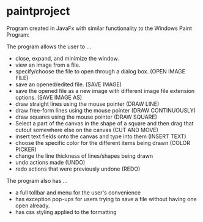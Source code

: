 # paintproject
Program created in JavaFx with similar functionality to the Windows Paint Program:

The program allows the user to ...
* close, expand, and minimize the window.
* view an image from a file.
* specify/choose the file to open through a dialog box. (OPEN IMAGE FILE)
* save an opened/edited file. (SAVE IMAGE)
* save the opened file as a new image with different image file extension options. (SAVE IMAGE AS)
* draw straight lines using the mouse pointer (DRAW LINE)
* draw free-form lines using the mouse pointer (DRAW CONTINUOUSLY)
* draw squares using the mouse pointer (DRAW SQUARE)
* Select a part of the canvas in the shape of a square and then drag that cutout somewhere else on the canvas (CUT AND MOVE)
* insert text fields onto the canvas and type into them (INSERT TEXT)
* choose the specific color for the different items being drawn (COLOR PICKER)
* change the line thickness of lines/shapes being drawn
* undo actions made (UNDO)
* redo actions that were previously undone (REDO)

The program also has ...
* a full tollbar and menu for the user's convenience
* has exception pop-ups for users trying to save a file without having one open already.
* has css styling applied to the formatting

